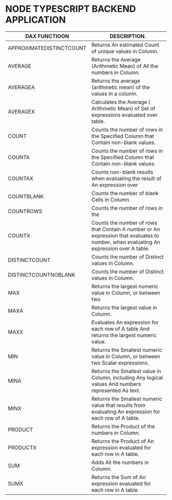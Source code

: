 # NODE TYPESCRIPT BACKEND APPLICATION 
| DAX FUNCTIOON | DESCRIPTION. |
| ------------------------ | -------------------------------------------------------| 
| APPROXIMATEDISTINCTCOUNT | Returns An estimated Count of unique values in  Column. |
| AVERAGE | Returns the  Average (Arithmetic  Mean) of All the numbers in  Column. |
| AVERAGEA |Returns the average (arithmetic mean) of the values in a column. |
| AVERAGEX  |  Calculates the Average ( Arithmetic  Mean) of  Set of expressions evaluated over table. |
| COUNT  |  Counts the number of rows in the  Specified Column that  Contain non-blank values. |
| COUNTA  |  Counts the number of rows in the  Specified Column that  Contain non-blank values. |
| COUNTAX  |  Counts non-blank results when evaluating the result of  An expression over | A table. |
| COUNTBLANK  |  Counts the number of blank  Cells in  Column. |
| COUNTROWS  |  Counts the number of rows in the | Specified table, or in | A table | Defined by | An expression. |
| COUNTX  |  Counts the number of rows that  Contain  A number or  An expression that evaluates to   number, when evaluating An expression over  A table. |
| DISTINCTCOUNT  |  Counts the number of  Distinct values in  Column. |
| DISTINCTCOUNTNOBLANK  |  Counts the number of  Distinct values in  Column. |
| MAX | Returns the largest numeric value in  Column, or between two | Scalar expressions. |
| MAXA | Returns the largest value in  Column. |
| MAXX | Evaluates  An expression for each row of  A table  And returns the largest numeric value. |
| MIN | Returns the  Smallest numeric value in  Column, or between two  Scalar expressions. |
| MINA | Returns the  Smallest value in  Column, including Any logical values  And numbers represented  As text. |
| MINX | Returns the  Smallest numeric value that results from evaluating  An expression for each row of  A table. |
| PRODUCT | Returns the  Product of the numbers in  Column. |
| PRODUCTX | Returns the  Product of  An expression evaluated for each row in  A table. |
| SUM  |  Adds  All the numbers in  Column. |
| SUMX | Returns the  Sum of  An expression evaluated for each row in  A table. |
